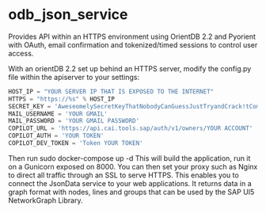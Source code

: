 # odb_json_service
Provides API within an HTTPS environment using OrientDB 2.2 and Pyorient with OAuth, email confirmation and tokenized/timed sessions to control user access.

With an orientDB 2.2 set up behind an HTTPS server, modify the config.py file within the apiserver to your settings:
```python
HOST_IP = "YOUR SERVER IP THAT IS EXPOSED TO THE INTERNET"
HTTPS = "https://%s" % HOST_IP
SECRET_KEY = 'AweseomelySecretKeyThatNobodyCanGuessJustTryandCrack!tComeon'
MAIL_USERNAME = 'YOUR GMAIL'
MAIL_PASSWORD = 'YOUR GMAIL PASSWORD'
COPILOT_URL = 'https://api.cai.tools.sap/auth/v1/owners/YOUR ACCOUNT'
COPILOT_AUTH = 'YOUR TOKEN'
COPILOT_DEV_TOKEN = 'Token YOUR TOKEN'
```
Then run sudo docker-compose up -d
This will build the application, run it on a Gunicorn exposed on 8000. You can then set your proxy such as Nginx to direct all traffic through an SSL to serve HTTPS. This enables you to connect the JsonData service to your web applications. It returns data in a graph format with nodes, lines and groups that can be used by the SAP UI5 NetworkGraph Library.
